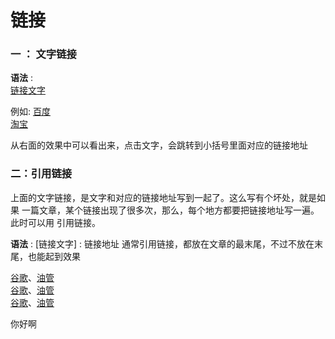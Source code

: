 
# 链接


### 一 ： 文字链接

**语法** :  
[链接文字](链接地址)  

例如:
[百度](https://www.baidu.com)  
[淘宝](https://taobao.com)



从右面的效果中可以看出来，点击文字，会跳转到小括号里面对应的链接地址


### 二：引用链接

上面的文字链接，是文字和对应的链接地址写到一起了。这么写有个坏处，就是如果
一篇文章，某个链接出现了很多次，那么，每个地方都要把链接地址写一遍。此时可以用
引用链接。

**语法** : 
[链接文字] : 链接地址
通常引用链接，都放在文章的最末尾，不过不放在末尾，也能起到效果

[谷歌]、[油管]  
[谷歌]、[油管]  
[谷歌]、[油管] 



[谷歌]:https://www.google.com
[油管]:https://youtube.com

你好啊









